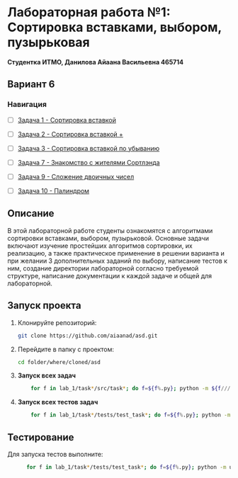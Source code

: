 # Лабораторная работа №1: Сортировка вставками, выбором, пузырьковая

**Студентка ИТМО,  Данилова Айаана Васильевна  465714**  
## Вариант 6
### Навигация

- [ ] [Задача 1 - Сортировка вставкой ](task1)
- [ ] [Задача 2 - Сортировка вставкой + ](task2)
- [ ] [Задача 3 - Сортировка вставкой по убыванию ](task3)
- [ ] [Задача 7 - Знакомство с жителями Сортлэнда ](task7)
- [ ] [Задача 9 - Сложение двоичных чисел ](task9)
- [ ] [Задача 10 - Палиндром ](task10)


## Описание
В этой лабораторной работе студенты ознакомятся с алгоритмами сортировки вставками, выбором, пузырьковой.
Основные задачи включают изучение простейших алгоритмов сортировки, их реализацию, а также практическое применение в решении варианта и при желании 3 дополнительных заданий по выбору, написание тестов к ним, создание директории лабораторной согласно требуемой структуре, написание документации к каждой задаче и общей для лабораторной. 


## Запуск проекта
1. Клонируйте репозиторий:
   ```bash
   git clone https://github.com/aiaanad/asd.git
   ```
2. Перейдите в папку с проектом:
   ```bash
   cd folder/where/cloned/asd
   ```
3. **Запуск всех задач**
    ```bash
        for f in lab_1/task*/src/task*; do f=${f%.py}; python -m ${f////.}; done

4. **Запуск всех тестов задач**
    ```bash
        for f in lab_1/task*/tests/test_task*; do f=${f%.py}; python -m unittest ${f////.}; done

## Тестирование
Для запуска тестов выполните:
```bash
      for f in lab_1/task*/tests/test_task*; do f=${f%.py}; python -m unittest ${f////.}; done
```
